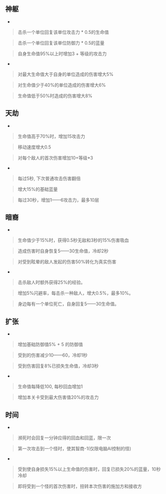 ## 神躯

-

> 击杀一个单位回复该单位攻击力 * 0.5的生命值

> 击杀一个单位回复该单位防御力 * 0.5的蓝量

> 自身生命值95%以上时增加3 + 等级的攻击力

-

> 对最大生命值大于自身的单位造成的伤害增大5%

> 对生命值少于40%的单位造成的伤害增大6%

> 生命值低于50%时造成的伤害增大8%

## 天劫

- 

> 生命值高于70%时，增加15攻击力

> 移动速度增大0.5

> 对每个敌人的首次伤害增加10+等级*3

-

> 每过5秒, 下次普通攻击伤害翻倍

> 增大15%的基础蓝量

> 每过30秒，增加1——6攻击力，最多10层

## 暗裔

-

> 生命值少于15%时，获得0.5秒无敌和3秒的15%伤害吸血

> 造成伤害时自身恢复5——30生命值，冷却2秒

> 对受到眩晕的敌人发起的伤害50%转化为真实伤害

-

> 击杀敌人时额外获得25%的经验。

> 增加5%闪避率，每击杀一种敌人，增大0.5%，最多10%。

> 身边每有一个单位死亡，自身回复5——30生命值。

## 扩张

-

> 增加基础防御值5% + 5 的防御值

> 受到的伤害减少10——60，冷却1秒

> 受到伤害回复8%已损失生命值，冷却3秒

-

> 生命值每降低100, 每秒回血增加1

> 增加本关卡受到最大伤害值20%的攻击力

## 时间

-

> 濒死时会回复一分钟应得的回血和回蓝，限一次

> 第一次攻击到一个怪时，使其智商-1(仅限电脑AI控制的怪)

-

> 受到使自身损失15%以上生命值的伤害时，回复已损失20%的蓝量，10秒冷却

> 即将受到一个怪的首次伤害时，扭转本次伤害的施加方和接收方

